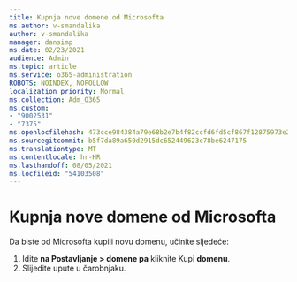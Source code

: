 ```yaml
---
title: Kupnja nove domene od Microsofta
ms.author: v-smandalika
author: v-smandalika
manager: dansimp
ms.date: 02/23/2021
audience: Admin
ms.topic: article
ms.service: o365-administration
ROBOTS: NOINDEX, NOFOLLOW
localization_priority: Normal
ms.collection: Adm_O365
ms.custom:
- "9002531"
- "7375"
ms.openlocfilehash: 473cce984384a79e68b2e7b4f82ccfd6fd5cf867f12875973e2d8e11425824c8
ms.sourcegitcommit: b5f7da89a650d2915dc652449623c78be6247175
ms.translationtype: MT
ms.contentlocale: hr-HR
ms.lasthandoff: 08/05/2021
ms.locfileid: "54103508"
---
```

# <a name="buy-a-new-domain-from-microsoft"></a>Kupnja nove domene od Microsofta

Da biste od Microsofta kupili novu domenu, učinite sljedeće:

1. Idite **na Postavljanje > domene pa** kliknite Kupi **domenu**. 
2. Slijedite upute u čarobnjaku.
